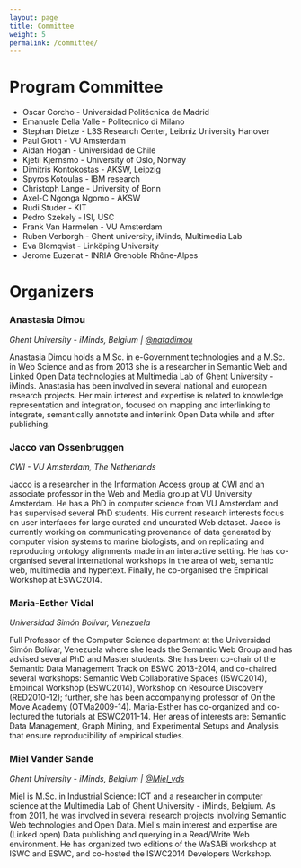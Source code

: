 ```yaml
---
layout: page
title: Committee
weight: 5
permalink: /committee/
---
```


Program Committee
===================
- Oscar Corcho - Universidad Politécnica de Madrid
- Emanuele Della Valle - Politecnico di Milano
- Stephan Dietze - L3S Research Center, Leibniz University Hanover
- Paul Groth - VU Amsterdam
- Aidan Hogan - Universidad de Chile
- Kjetil Kjernsmo - University of Oslo, Norway
- Dimitris Kontokostas - AKSW, Leipzig
- Spyros Kotoulas - IBM research
- Christoph Lange - University of Bonn
- Axel-C Ngonga Ngomo - AKSW
- Rudi Studer - KIT
- Pedro Szekely - ISI, USC
- Frank Van Harmelen - VU Amsterdam
- Ruben Verborgh - Ghent university, iMinds, Multimedia Lab
- Eva Blomqvist - Linköping University
- Jerome Euzenat - INRIA Grenoble Rhône-Alpes


Organizers
================

### Anastasia Dimou
*Ghent University - iMinds, Belgium | [@natadimou](https://twitter.com/natadimou)*

Anastasia Dimou holds a M.Sc. in e-Government technologies and a M.Sc. in Web Science and as from 2013 she is a researcher in Semantic Web and Linked Open Data technologies at Multimedia Lab of Ghent University - iMinds. Anastasia has been involved in several national and european research projects. Her main interest and expertise is related to knowledge representation and integration, focused on mapping and interlinking to integrate, semantically annotate and interlink Open Data while and after publishing.

### Jacco van Ossenbruggen
*CWI - VU Amsterdam, The Netherlands*

Jacco is a researcher in the Information Access group at CWI and an associate professor in the Web and Media group at VU University Amsterdam. He has a PhD in computer science from VU Amsterdam and has supervised several PhD students. His current research interests focus on user interfaces for large curated and uncurated Web dataset. Jacco is currently working on communicating provenance of data generated by computer vision systems to marine biologists, and on replicating and reproducing ontology alignments made in an interactive setting. He has co-organised several international workshops in the area of web, semantic web, multimedia and hypertext. Finally, he co-organised the Empirical Workshop at ESWC2014.

### Maria-Esther Vidal
*Universidad Simón Bolívar, Venezuela*

Full Professor of the Computer Science department at the Universidad Simón Bolívar, Venezuela where she leads the Semantic Web Group and has advised several PhD and Master students. She has been co-chair of the Semantic Data Management Track on ESWC 2013-2014, and co-chaired several workshops: Semantic Web Collaborative Spaces (ISWC2014), Empirical Workshop (ESWC2014), Workshop on Resource Discovery (RED2010-12); further, she has been accompanying professor of On the Move Academy (OTMa2009-14). Maria-Esther has co-organized and co-lectured the tutorials at ESWC2011-14. Her areas of interests are: Semantic Data Management, Graph Mining, and Experimental Setups and Analysis that ensure reproducibility  of empirical studies.

### Miel Vander Sande
*Ghent University - iMinds, Belgium | [@Miel_vds](https://twitter.com/Miel_vds)*

Miel is M.Sc. in Industrial Science: ICT and a researcher in computer science at the Multimedia Lab of Ghent University - iMinds, Belgium. As from 2011, he was involved in several research projects involving Semantic Web technologies and Open Data. Miel's main interest and expertise are (Linked open) Data publishing and querying in a Read/Write Web environment. He has organized two editions of the WaSABi workshop at ISWC and ESWC, and co-hosted the ISWC2014 Developers Workshop.
